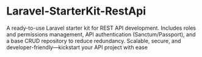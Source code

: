 # Laravel-StarterKit-RestApi
A ready-to-use Laravel starter kit for REST API development. Includes roles and permissions management, API authentication (Sanctum/Passport), and a base CRUD repository to reduce redundancy. Scalable, secure, and developer-friendly—kickstart your API project with ease
